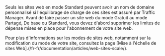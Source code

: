 ﻿Seuls les sites web en mode Standard peuvent avoir un nom de domaine personnalisé si l'équilibrage de charge de ces sites est assuré par Traffic Manager. Avant de faire passer un site web du mode Gratuit au mode Partagé, De base ou Standard, vous devez d'abord supprimer les limites de dépense mises en place pour l'abonnement de votre site web. 

Pour plus d'informations sur les modes de sites web, notamment sur la modification du mode de votre site, consultez la page [Mise à l'échelle de sites Web].(/fr-fr/documentation/articles/web-sites-scale/).

<!--HONumber=42-->
